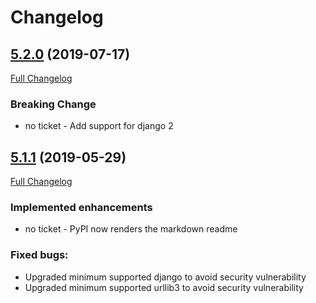 # Changelog

## [5.2.0](https://pypi.org/project/directory-validators/5.2.0/) (2019-07-17)
[Full Changelog](https://github.com/uktrade/directory-validators/pull/57/files)

### Breaking Change
- no ticket - Add support for django 2

## [5.1.1](https://pypi.org/project/directory-validators/5.1.1/) (2019-05-29)
[Full Changelog](https://github.com/uktrade/directory-validators/pull/55/files)

### Implemented enhancements
- no ticket - PyPI now renders the markdown readme

### Fixed bugs:
- Upgraded minimum supported django to avoid security vulnerability 
- Upgraded minimum supported urllib3 to avoid security vulnerability 

